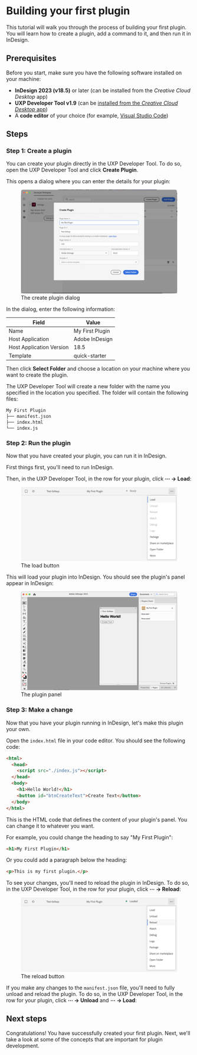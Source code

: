 # Building your first plugin

This tutorial will walk you through the process of building your first plugin. You will learn how to create a plugin, add a command to it, and then run it in InDesign.

## Prerequisites

Before you start, make sure you have the following software installed on your machine:

- **InDesign 2023 (v18.5)** or later (can be installed from the _Creative Cloud Desktop_ app)
- **UXP Developer Tool v1.9** (can be [installed from the _Creative Cloud Desktop_ app](https://creativecloud.adobe.com/apps/download/uxp-developer-tools))
- A **code editor** of your choice (for example, [Visual Studio Code](https://code.visualstudio.com/))

## Steps

### Step 1: Create a plugin

You can create your plugin directly in the UXP Developer Tool. To do so, open the UXP Developer Tool and click **Create Plugin**.

This opens a dialog where you can enter the details for your plugin:

<figure>
  <img src="create-plugin.png" alt="Screenshot of the create plugin dialog" />
  <figcaption>The create plugin dialog</figcaption>
</figure>

In the dialog, enter the following information:

| Field                    | Value             |
|--------------------------|-------------------|
| Name                     | My First Plugin   |
| Host Application         | Adobe InDesign    |
| Host Application Version | 18.5              |
| Template                 | quick-starter     |

Then click **Select Folder** and choose a location on your machine where you want to create the plugin.

The UXP Developer Tool will create a new folder with the name you specified in the location you specified. The folder will contain the following files:

```
My First Plugin
├── manifest.json
├── index.html
└── index.js
```

### Step 2: Run the plugin

Now that you have created your plugin, you can run it in InDesign.

First things first, you'll need to run InDesign.

Then, in the UXP Developer Tool, in the row for your plugin, click **⋯ &rarr; Load**:

<figure>
  <img src="load-plugin.png" alt="Screenshot of the UXP Developer Tool with the load button highlighted" />
  <figcaption>The load button</figcaption>
</figure>

This will load your plugin into InDesign. You should see the plugin's panel appear in InDesign:

<figure>
  <img src="loaded-plugin.png" alt="Screenshot of InDesign with the plugin panel open" />
  <figcaption>The plugin panel</figcaption>
</figure>

### Step 3: Make a change

Now that you have your plugin running in InDesign, let's make this plugin your own.

Open the `index.html` file in your code editor. You should see the following code:

```html
<html>
  <head>
    <script src="./index.js"></script>
  </head>
  <body>
    <h1>Hello World!</h1>
    <button id="btnCreateText">Create Text</button>
  </body>
</html>
```

This is the HTML code that defines the content of your plugin's panel. You can change it to whatever you want.

For example, you could change the heading to say "My First Plugin":

```html
<h1>My First Plugin</h1>
```

Or you could add a paragraph below the heading:

```html
<p>This is my first plugin.</p>
```

To see your changes, you'll need to reload the plugin in InDesign. To do so, in the UXP Developer Tool, in the row for your plugin, click **⋯ &rarr; Reload**:

<figure>
  <img src="reload-plugin.png" alt="Screenshot of the UXP Developer Tool with the reload button highlighted" />
  <figcaption>The reload button</figcaption>
</figure>

<InlineAlert slots="text" />

If you make any changes to the `manifest.json` file, you'll need to fully unload and reload the plugin. To do so, in the UXP Developer Tool, in the row for your plugin, click **⋯ &rarr; Unload** and **⋯ &rarr; Load**:


## Next steps

Congratulations! You have successfully created your first plugin. Next, we'll take a look at some of the concepts that are important for plugin development.
